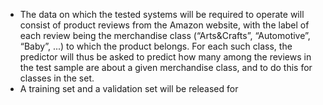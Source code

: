 - The data on which the tested systems will be required to operate will consist of product reviews from the Amazon website, with the label of each review being the merchandise class (“Arts&Crafts”, “Automotive”, “Baby”, ...) to which the product belongs. For each such class, the predictor will thus be asked to predict how many among the reviews in the test sample are about a given merchandise class, and to do this for classes in the set.
- A training set and a validation set will be released for 
